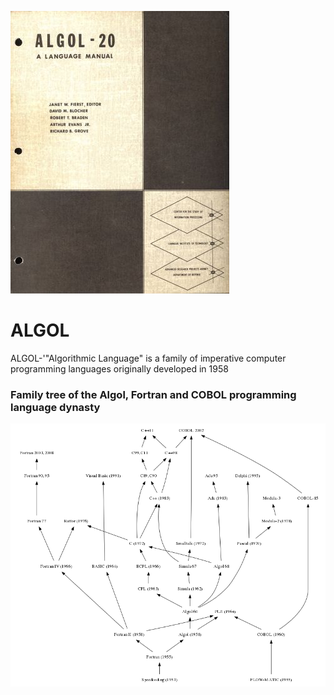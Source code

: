 
![ALGOL20](https://github.com/cs-joy/ALGOL/blob/main/1965_ALGOL-20_A_Language_Manual%2C_Fierst_et_al_-_cover.jpg)


# ALGOL
ALGOL-'"Algorithmic Language" is a family of imperative computer programming languages originally developed in 1958

### Family tree of the Algol, Fortran and COBOL programming language dynasty

![Test](https://github.com/cs-joy/ALGOL/blob/main/Algol%26Fortran_family-by-Borkowski.svg.png)
